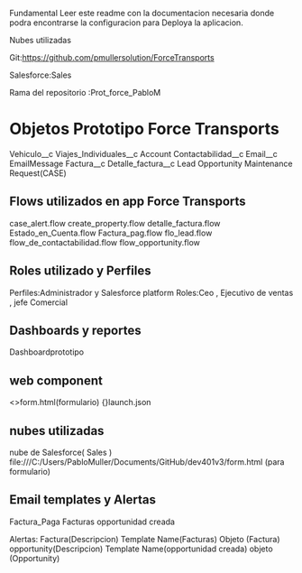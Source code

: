 Fundamental Leer este readme con la documentacion necesaria donde podra encontrarse la configuracion para Deploya la aplicacion.

Nubes utilizadas 

Git:https://github.com/pmullersolution/ForceTransports

Salesforce:Sales

Rama del repositorio :Prot_force_PabloM


# Objetos Prototipo Force Transports
Vehiculo__c
Viajes_Individuales__c
Account
Contactabilidad__c
Email__c
EmailMessage
Factura__c
Detalle_factura__c
Lead
Opportunity
Maintenance Request(CASE)


## Flows utilizados en app Force Transports
 case_alert.flow
 create_property.flow
 detalle_factura.flow
 Estado_en_Cuenta.flow
 Factura_pag.flow
 flo_lead.flow
 flow_de_contactabilidad.flow
 flow_opportunity.flow


## Roles utilizado y Perfiles 

Perfiles:Administrador y Salesforce platform
Roles:Ceo , Ejecutivo de ventas , jefe Comercial


## Dashboards y reportes
Dashboardprototipo

## web component
<>form.html(formulario)
{}launch.json

## nubes utilizadas 
nube de Salesforce( Sales )
file:///C:/Users/PabloMuller/Documents/GitHub/dev401v3/form.html (para formulario)

## Email templates y Alertas
Factura_Paga
Facturas
opportunidad creada

Alertas: 	Factura(Descripcion) 	Template Name(Facturas)	Objeto (Factura)
            opportunity(Descripcion) Template Name(opportunidad creada) objeto (Opportunity)
